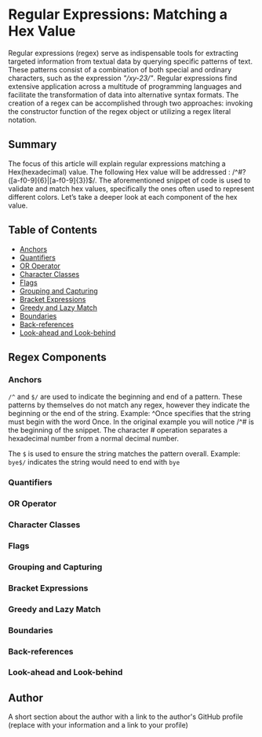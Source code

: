 # Regular Expressions: Matching a Hex Value

Regular expressions (regex) serve as indispensable tools for extracting targeted information from textual data by querying specific patterns of text. These patterns consist of a combination of both special and ordinary characters, such as the expression *"/xy-23/"*. Regular expressions find extensive application across a multitude of programming languages and facilitate the transformation of data into alternative syntax formats. The creation of a regex can be accomplished through two approaches: invoking the constructor function of the regex object or utilizing a regex literal notation.

## Summary

The focus of this article will explain regular expressions matching a Hex(hexadecimal) value. The following Hex value will be addressed : /^#?([a-f0-9]{6}|[a-f0-9]{3})$/. The aforementioned snippet of code is used to validate and match hex values, specifically the ones often used to represent different colors. Let’s take a deeper look at each component of the hex value.



## Table of Contents

- [Anchors](#anchors)
- [Quantifiers](#quantifiers)
- [OR Operator](#or-operator)
- [Character Classes](#character-classes)
- [Flags](#flags)
- [Grouping and Capturing](#grouping-and-capturing)
- [Bracket Expressions](#bracket-expressions)
- [Greedy and Lazy Match](#greedy-and-lazy-match)
- [Boundaries](#boundaries)
- [Back-references](#back-references)
- [Look-ahead and Look-behind](#look-ahead-and-look-behind)

## Regex Components

### Anchors
`/^` and `$/` are used to indicate the beginning and end of a pattern. These patterns by themselves do not match any regex, however they indicate the beginning or the end of the string. 
Example: ^Once specifies that the string must begin with the word Once. In the original example you will notice /^# is the beginning of the snippet. The character # operation separates a hexadecimal number from a normal decimal number.

The `$` is used to ensure the string matches the pattern overall. 
Example: `bye$/` indicates the string would need to end with `bye`

### Quantifiers

### OR Operator

### Character Classes

### Flags

### Grouping and Capturing

### Bracket Expressions

### Greedy and Lazy Match

### Boundaries

### Back-references

### Look-ahead and Look-behind

## Author

A short section about the author with a link to the author's GitHub profile (replace with your information and a link to your profile)
